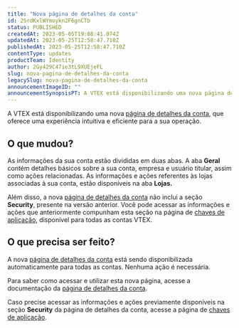 ```yaml
---
title: "Nova página de detalhes da conta"
id: 2SrdKxlWYmoykn2F6gnCTb
status: PUBLISHED
createdAt: 2023-05-05T19:08:41.074Z
updatedAt: 2023-05-25T12:58:47.710Z
publishedAt: 2023-05-25T12:58:47.710Z
contentType: updates
productTeam: Identity
author: 2Gy429C47ie3tL9XUEjeFL
slug: nova-pagina-de-detalhes-da-conta
legacySlug: nova-pagina-de-detalhes-da-conta
announcementImageID: ""
announcementSynopsisPT: A VTEX está disponibilizando uma nova página de detalhes da conta, que oferece uma experiência intuitiva e eficiente.
---
```


A VTEX está disponibilizando uma nova [página de detalhes da conta](https://help.vtex.com/tutorial/pagina-de-detalhes-da-conta--2vhUVOKfCaswqLguT2F9xq), que oferece uma experiência intuitiva e eficiente para a sua operação.

## O que mudou?

As informações da sua conta estão divididas em duas abas. A aba **Geral** contém detalhes básicos sobre a sua conta, empresa e usuário titular, assim como ações relacionadas. As informações e ações referentes às lojas associadas à sua conta, estão disponíveis na aba **Lojas.**

Além disso, a nova [página de detalhes da conta](https://help.vtex.com/tutorial/pagina-de-detalhes-da-conta--2vhUVOKfCaswqLguT2F9xq) não inclui a seção **Security**, presente na versão anterior. Você pode acessar as informações e ações que anteriormente compunham esta seção na página de [chaves de aplicação](https://help.vtex.com/en/tutorial/application-keys--2iffYzlvvz4BDMr6WGUtet#generating-app-keys-in-your-account), disponível para todas as contas VTEX.

## O que precisa ser feito?

A nova [página de detalhes da conta](https://help.vtex.com/tutorial/pagina-de-detalhes-da-conta--2vhUVOKfCaswqLguT2F9xq) está sendo disponibilizada automaticamente para todas as contas. Nenhuma ação é necessária.

Para saber como acessar e utilizar esta nova página, acesse a documentação da [página de detalhes da conta](https://help.vtex.com/tutorial/pagina-de-detalhes-da-conta--2vhUVOKfCaswqLguT2F9xq).

Caso precise acessar as informações e ações previamente disponíveis na seção **Security** da página de detalhes da conta, acesse a página de [chaves de aplicação](https://help.vtex.com/en/tutorial/application-keys--2iffYzlvvz4BDMr6WGUtet).

